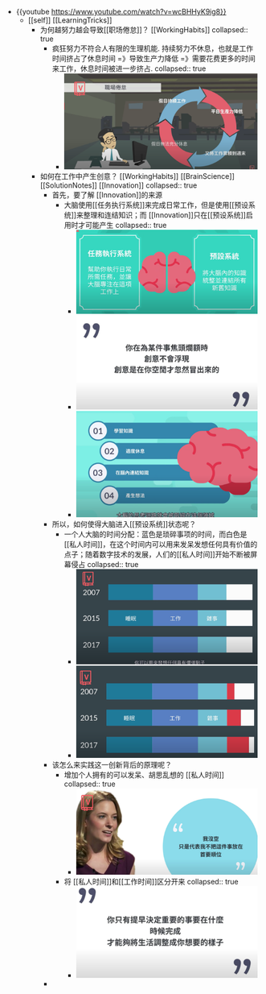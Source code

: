 - {{youtube https://www.youtube.com/watch?v=wcBHHyK9ig8}}
	- [[self]] [[LearningTricks]]
		- 为何越努力越会导致[[职场倦怠]]？ [[WorkingHabits]]
		  collapsed:: true
			- 疯狂努力不符合人有限的生理机能.  持续努力不休息，也就是工作时间挤占了休息时间 =》导致生产力降低 =》需要花费更多的时间来工作，休息时间被进一步挤占.
			  collapsed:: true
				- ![image.png](../assets/image_1673631396543_0.png)
		- 如何在工作中产生创意？ [[WorkingHabits]] [[BrainScience]] [[SolutionNotes]] [[Innovation]]
		  collapsed:: true
			- 首先，要了解 [[Innovation]]的来源
				- 大脑使用[[任务执行系统]]来完成日常工作，但是使用[[预设系统]]来整理和连结知识；而 [[Innovation]]只在[[预设系统]]启用时才可能产生
				  collapsed:: true
					- ![image.png](../assets/image_1673660783720_0.png)
					- ![image.png](../assets/image_1673661169278_0.png)
					- ![image.png](../assets/image_1673661235055_0.png)
			- 所以，如何使得大脑进入[[预设系统]]状态呢？
				- 一个人大脑的时间分配：蓝色是琐碎事项的时间，而白色是[[私人时间]]，在这个时间内可以用来发呆发想任何具有价值的点子；随着数字技术的发展，人们的[[私人时间]]开始不断被屏幕侵占
				  collapsed:: true
					- ![image.png](../assets/image_1673660870415_0.png)
					- ![image.png](../assets/image_1673661021820_0.png)
			- 该怎么来实践这一创新背后的原理呢？
				- 增加个人拥有的可以发呆、胡思乱想的 [[私人时间]]
				  collapsed:: true
					- ![image.png](../assets/image_1673661532529_0.png)
				- 将 [[私人时间]]和[[工作时间]]区分开来
				  collapsed:: true
					- ![image.png](../assets/image_1673661724415_0.png)
			-